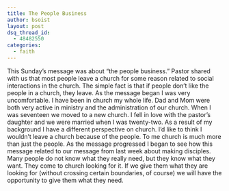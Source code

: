 ```yaml
---
title: The People Business
author: bsoist
layout: post
dsq_thread_id:
  - 48482550
categories:
  - faith
---
```

This Sunday&#8217;s message was about &#8220;the people business.&#8221; Pastor shared with us that most people leave a church for some reason related to social interactions in the church. The simple fact is that if people don&#8217;t like the people in a church, they leave. As the message began I was very uncomfortable. I have been in church my whole life. Dad and Mom were both very active in ministry and the administration of our church. When I was seventeen we moved to a new church. I fell in love with the pastor&#8217;s daughter and we were married when I was twenty-two. As a result of my background I have a different perspective on church. I&#8217;d like to think I wouldn&#8217;t leave a church because of the people. To me church is much more than just the people. As the message progressed I began to see how this message related to our message from last week about making disciples. Many people do not know what they really need, but they know what they want. They come to church looking for it. If we give them what they are looking for (without crossing certain boundaries, of course) we will have the opportunity to give them what they need.
